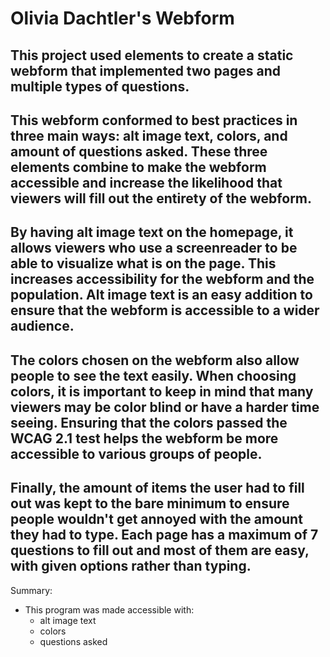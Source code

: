 # Olivia Dachtler's Webform
This project used elements to create a static webform that implemented two pages and multiple types of questions.
---
This webform conformed to best practices in three main ways: alt image text, colors, and amount of questions asked. These three elements combine to make the webform accessible and increase the likelihood that viewers will fill out the entirety of the webform.
---
By having alt image text on the homepage, it allows viewers who use a screenreader to be able to visualize what is on the page. This increases accessibility for the webform and the population. Alt image text is an easy addition to ensure that the webform is accessible to a wider audience. 
---
The colors chosen on the webform also allow people to see the text easily. When choosing colors, it is important to keep in mind that many viewers may be color blind or have a harder time seeing. Ensuring that the colors passed the WCAG 2.1 test helps the webform be more accessible to various groups of people. 
---
Finally, the amount of items the user had to fill out was kept to the bare minimum to ensure people wouldn't get annoyed with the amount they had to type. Each page has a maximum of 7 questions to fill out and most of them are easy, with given options rather than typing. 
---
Summary: 
- This program was made accessible with: 
  - alt image text
  - colors
  - questions asked
